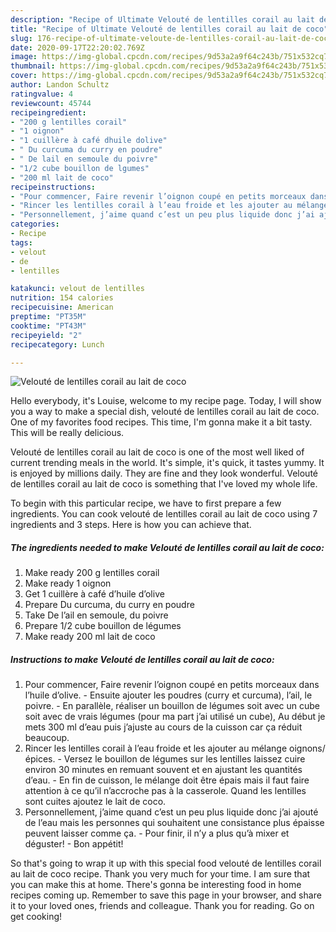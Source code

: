 ```yaml
---
description: "Recipe of Ultimate Velouté de lentilles corail au lait de coco"
title: "Recipe of Ultimate Velouté de lentilles corail au lait de coco"
slug: 176-recipe-of-ultimate-veloute-de-lentilles-corail-au-lait-de-coco
date: 2020-09-17T22:20:02.769Z
image: https://img-global.cpcdn.com/recipes/9d53a2a9f64c243b/751x532cq70/veloute-de-lentilles-corail-au-lait-de-coco-photo-principale-de-la-recette.jpg
thumbnail: https://img-global.cpcdn.com/recipes/9d53a2a9f64c243b/751x532cq70/veloute-de-lentilles-corail-au-lait-de-coco-photo-principale-de-la-recette.jpg
cover: https://img-global.cpcdn.com/recipes/9d53a2a9f64c243b/751x532cq70/veloute-de-lentilles-corail-au-lait-de-coco-photo-principale-de-la-recette.jpg
author: Landon Schultz
ratingvalue: 4
reviewcount: 45744
recipeingredient:
- "200 g lentilles corail"
- "1 oignon"
- "1 cuillère à café dhuile dolive"
- " Du curcuma du curry en poudre"
- " De lail en semoule du poivre"
- "1/2 cube bouillon de lgumes"
- "200 ml lait de coco"
recipeinstructions:
- "Pour commencer, Faire revenir l’oignon coupé en petits morceaux dans l’huile d’olive.  Ensuite ajouter les poudres (curry et curcuma), l’ail, le poivre.  En parallèle, réaliser un bouillon de légumes soit avec un cube soit avec de vrais légumes (pour ma part j’ai utilisé un cube), Au début je mets 300 ml d’eau puis j’ajuste au cours de la cuisson car ça réduit beaucoup."
- "Rincer les lentilles corail à l’eau froide et les ajouter au mélange oignons/ épices. Versez le bouillon de légumes sur les lentilles laissez cuire environ 30 minutes en remuant souvent et en ajustant les quantités d’eau.  En fin de cuisson, le mélange doit être épais mais il faut faire attention à ce qu’il n’accroche pas à la casserole. Quand les lentilles sont cuites ajoutez le lait de coco."
- "Personnellement, j’aime quand c’est un peu plus liquide donc j’ai ajouté de l’eau mais les personnes qui souhaitent une consistance plus épaisse peuvent laisser comme ça. Pour finir, il n’y a plus qu’à mixer et déguster! Bon appétit!"
categories:
- Recipe
tags:
- velout
- de
- lentilles

katakunci: velout de lentilles 
nutrition: 154 calories
recipecuisine: American
preptime: "PT35M"
cooktime: "PT43M"
recipeyield: "2"
recipecategory: Lunch

---
```



![Velouté de lentilles corail au lait de coco](https://img-global.cpcdn.com/recipes/9d53a2a9f64c243b/751x532cq70/veloute-de-lentilles-corail-au-lait-de-coco-photo-principale-de-la-recette.jpg)

Hello everybody, it's Louise, welcome to my recipe page. Today, I will show you a way to make a special dish, velouté de lentilles corail au lait de coco. One of my favorites food recipes. This time, I'm gonna make it a bit tasty. This will be really delicious.

Velouté de lentilles corail au lait de coco is one of the most well liked of current trending meals in the world. It's simple, it's quick, it tastes yummy. It is enjoyed by millions daily. They are fine and they look wonderful. Velouté de lentilles corail au lait de coco is something that I've loved my whole life.




To begin with this particular recipe, we have to first prepare a few ingredients. You can cook velouté de lentilles corail au lait de coco using 7 ingredients and 3 steps. Here is how you can achieve that.

<!--inarticleads1-->

##### The ingredients needed to make Velouté de lentilles corail au lait de coco:

1. Make ready 200 g lentilles corail
1. Make ready 1 oignon
1. Get 1 cuillère à café d’huile d’olive
1. Prepare  Du curcuma, du curry en poudre
1. Take  De l’ail en semoule, du poivre
1. Prepare 1/2 cube bouillon de légumes
1. Make ready 200 ml lait de coco




<!--inarticleads2-->

##### Instructions to make Velouté de lentilles corail au lait de coco:

1. Pour commencer, Faire revenir l’oignon coupé en petits morceaux dans l’huile d’olive.  - Ensuite ajouter les poudres (curry et curcuma), l’ail, le poivre.  - En parallèle, réaliser un bouillon de légumes soit avec un cube soit avec de vrais légumes (pour ma part j’ai utilisé un cube), Au début je mets 300 ml d’eau puis j’ajuste au cours de la cuisson car ça réduit beaucoup.
1. Rincer les lentilles corail à l’eau froide et les ajouter au mélange oignons/ épices. - Versez le bouillon de légumes sur les lentilles laissez cuire environ 30 minutes en remuant souvent et en ajustant les quantités d’eau.  - En fin de cuisson, le mélange doit être épais mais il faut faire attention à ce qu’il n’accroche pas à la casserole. Quand les lentilles sont cuites ajoutez le lait de coco.
1. Personnellement, j’aime quand c’est un peu plus liquide donc j’ai ajouté de l’eau mais les personnes qui souhaitent une consistance plus épaisse peuvent laisser comme ça. - Pour finir, il n’y a plus qu’à mixer et déguster! - Bon appétit!




So that's going to wrap it up with this special food velouté de lentilles corail au lait de coco recipe. Thank you very much for your time. I am sure that you can make this at home. There's gonna be interesting food in home recipes coming up. Remember to save this page in your browser, and share it to your loved ones, friends and colleague. Thank you for reading. Go on get cooking!
